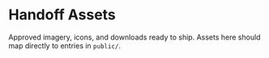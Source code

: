 # Handoff Assets

Approved imagery, icons, and downloads ready to ship. Assets here should map directly to entries in `public/`.
